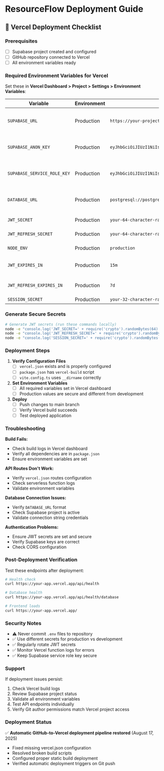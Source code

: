 # ResourceFlow Deployment Guide

## 🚀 Vercel Deployment Checklist

### Prerequisites
- [ ] Supabase project created and configured
- [ ] GitHub repository connected to Vercel
- [ ] All environment variables ready

### Required Environment Variables for Vercel

Set these in **Vercel Dashboard > Project > Settings > Environment Variables**:

| Variable | Environment | Value | Notes |
|----------|-------------|-------|-------|
| `SUPABASE_URL` | Production | `https://your-project-id.supabase.co` | From Supabase API settings |
| `SUPABASE_ANON_KEY` | Production | `eyJhbGciOiJIUzI1NiIsInR5cCI6IkpXVCJ9...` | From Supabase API settings |
| `SUPABASE_SERVICE_ROLE_KEY` | Production | `eyJhbGciOiJIUzI1NiIsInR5cCI6IkpXVCJ9...` | From Supabase API settings |
| `DATABASE_URL` | Production | `postgresql://postgres:password@db.project.supabase.co:5432/postgres` | From Supabase Database settings |
| `JWT_SECRET` | Production | `your-64-character-random-string` | Generate securely |
| `JWT_REFRESH_SECRET` | Production | `your-64-character-random-string` | Generate securely |
| `NODE_ENV` | Production | `production` | Set to production |
| `JWT_EXPIRES_IN` | Production | `15m` | Optional, defaults to 15m |
| `JWT_REFRESH_EXPIRES_IN` | Production | `7d` | Optional, defaults to 7d |
| `SESSION_SECRET` | Production | `your-32-character-random-string` | Optional |

### Generate Secure Secrets

```bash
# Generate JWT secrets (run these commands locally)
node -e "console.log('JWT_SECRET=' + require('crypto').randomBytes(64).toString('hex'))"
node -e "console.log('JWT_REFRESH_SECRET=' + require('crypto').randomBytes(64).toString('hex'))"
node -e "console.log('SESSION_SECRET=' + require('crypto').randomBytes(32).toString('hex'))"
```

### Deployment Steps

1. **Verify Configuration Files**
   - [ ] `vercel.json` exists and is properly configured
   - [ ] `package.json` has `vercel-build` script
   - [ ] `vite.config.ts` uses `__dirname` correctly

2. **Set Environment Variables**
   - [ ] All required variables set in Vercel dashboard
   - [ ] Production values are secure and different from development

3. **Deploy**
   - [ ] Push changes to main branch
   - [ ] Verify Vercel build succeeds
   - [ ] Test deployed application

### Troubleshooting

**Build Fails:**
- Check build logs in Vercel dashboard
- Verify all dependencies are in `package.json`
- Ensure environment variables are set

**API Routes Don't Work:**
- Verify `vercel.json` routes configuration
- Check serverless function logs
- Validate environment variables

**Database Connection Issues:**
- Verify `DATABASE_URL` format
- Check Supabase project is active
- Validate connection string credentials

**Authentication Problems:**
- Ensure JWT secrets are set and secure
- Verify Supabase keys are correct
- Check CORS configuration

### Post-Deployment Verification

Test these endpoints after deployment:

```bash
# Health check
curl https://your-app.vercel.app/api/health

# Database health
curl https://your-app.vercel.app/api/health/database

# Frontend loads
curl https://your-app.vercel.app/
```

### Security Notes

- ⚠️ Never commit `.env` files to repository
- ✅ Use different secrets for production vs development
- ✅ Regularly rotate JWT secrets
- ✅ Monitor Vercel function logs for errors
- ✅ Keep Supabase service role key secure

### Support

If deployment issues persist:
1. Check Vercel build logs
2. Review Supabase project status
3. Validate all environment variables
4. Test API endpoints individually
5. Verify Git author permissions match Vercel project access

### Deployment Status

✅ **Automatic GitHub-to-Vercel deployment pipeline restored** (August 17, 2025)
- Fixed missing vercel.json configuration
- Resolved broken build scripts
- Configured proper static build deployment
- Verified automatic deployment triggers on Git push

